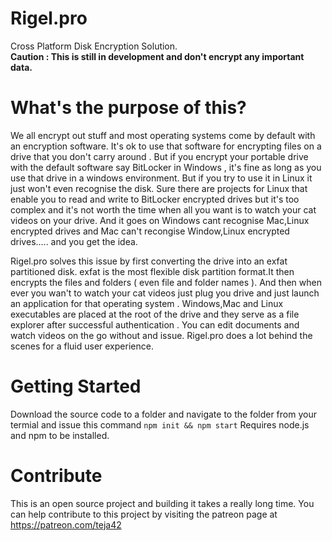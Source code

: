 # Rigel.pro
Cross Platform Disk Encryption Solution. <br/>
<strong>Caution : This is still in development and don't encrypt any important data.</strong>

# What's the purpose of this?

We all encrypt out stuff and most operating systems come by default with an encryption software. It's ok to use that software
for encrypting files on a drive that you don't carry around . But if you encrypt your portable drive with the default software
say BitLocker in Windows , it's fine as long as you use that drive in a windows environment. But if you try to use it in Linux
it just won't even recognise the disk. Sure there are projects for Linux that enable you to read and write to BitLocker 
encrypted drives but it's too complex and it's not worth the time when all you want is to watch your cat videos on your drive.
And it goes on Windows cant recognise Mac,Linux encrypted drives and Mac can't recongise Window,Linux encrypted drives.....
and you get the idea.

  Rigel.pro solves this issue by first converting the drive into an exfat partitioned disk. exfat is the most flexible disk
partition format.It then encrypts the files and folders ( even file and folder names ). And then when ever you wan't to watch 
your cat videos just plug you drive and just launch an application for that operating system . Windows,Mac and Linux executables
are placed at the root of the drive and they serve as a file explorer after successful authentication . You can edit documents
and watch videos on the go without and issue. Rigel.pro does a lot behind the scenes for a fluid user experience.

# Getting Started
Download the source code to a folder and navigate to the folder from your termial and issue this command 
`npm init && npm start`
 Requires node.js and npm to be installed.

# Contribute

This is an open source project and building it takes a really long time.
You can help contribute to this project by visiting the patreon page at https://patreon.com/teja42
